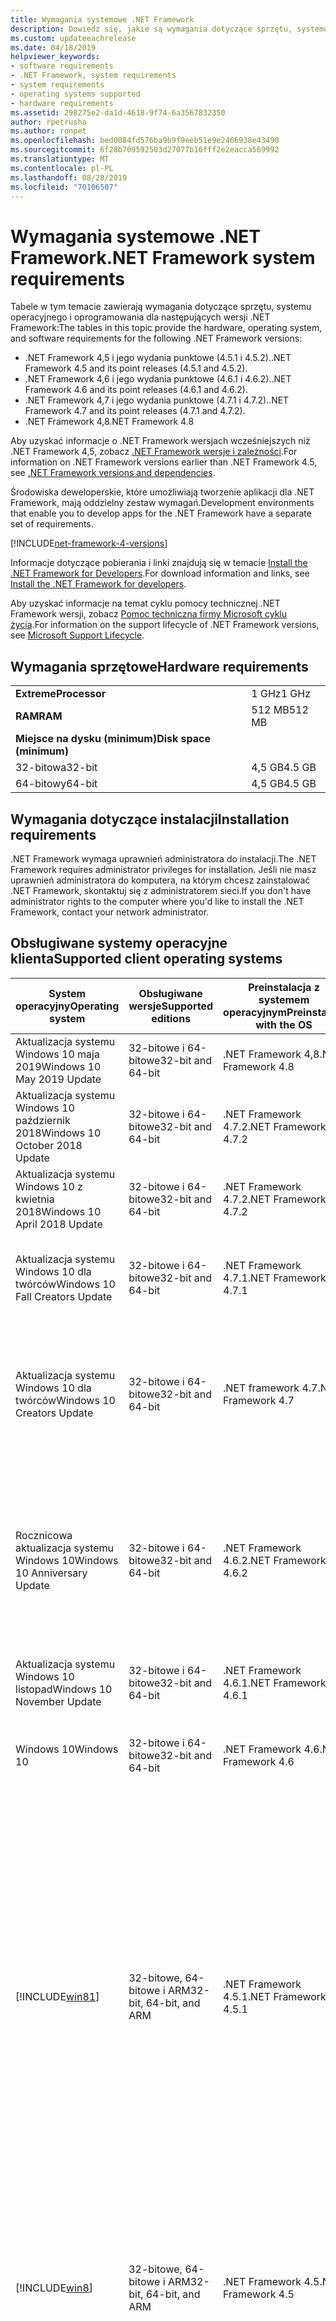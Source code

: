 ```yaml
---
title: Wymagania systemowe .NET Framework
description: Dowiedz się, jakie są wymagania dotyczące sprzętu, systemu operacyjnego i oprogramowania w celu zainstalowania .NET Framework 4,5 i nowszych wersji.
ms.custom: updateeachrelease
ms.date: 04/18/2019
helpviewer_keywords:
- software requirements
- .NET Framework, system requirements
- system requirements
- operating systems supported
- hardware requirements
ms.assetid: 298275e2-da1d-4618-9f74-6a3567832350
author: rpetrusha
ms.author: ronpet
ms.openlocfilehash: bed0084fd576ba9b9f9eeb51e9e2466938e43490
ms.sourcegitcommit: 6f28b709592503d27077b16fff2e2eacca569992
ms.translationtype: MT
ms.contentlocale: pl-PL
ms.lasthandoff: 08/28/2019
ms.locfileid: "70106507"
---
```

# <a name="net-framework-system-requirements"></a><span data-ttu-id="66374-103">Wymagania systemowe .NET Framework</span><span class="sxs-lookup"><span data-stu-id="66374-103">.NET Framework system requirements</span></span>

<span data-ttu-id="66374-104">Tabele w tym temacie zawierają wymagania dotyczące sprzętu, systemu operacyjnego i oprogramowania dla następujących wersji .NET Framework:</span><span class="sxs-lookup"><span data-stu-id="66374-104">The tables in this topic provide the hardware, operating system, and software requirements for the following .NET Framework versions:</span></span>

- <span data-ttu-id="66374-105">.NET Framework 4,5 i jego wydania punktowe (4.5.1 i 4.5.2).</span><span class="sxs-lookup"><span data-stu-id="66374-105">.NET Framework 4.5 and its point releases (4.5.1 and 4.5.2).</span></span>
- <span data-ttu-id="66374-106">.NET Framework 4,6 i jego wydania punktowe (4.6.1 i 4.6.2).</span><span class="sxs-lookup"><span data-stu-id="66374-106">.NET Framework 4.6 and its point releases (4.6.1 and 4.6.2).</span></span>
- <span data-ttu-id="66374-107">.NET Framework 4,7 i jego wydania punktowe (4.7.1 i 4.7.2).</span><span class="sxs-lookup"><span data-stu-id="66374-107">.NET Framework 4.7 and its point releases (4.7.1 and 4.7.2).</span></span>
- <span data-ttu-id="66374-108">.NET Framework 4,8</span><span class="sxs-lookup"><span data-stu-id="66374-108">.NET Framework 4.8</span></span>

<span data-ttu-id="66374-109">Aby uzyskać informacje o .NET Framework wersjach wcześniejszych niż .NET Framework 4,5, zobacz [.NET Framework wersje i zależności](../migration-guide/versions-and-dependencies.md).</span><span class="sxs-lookup"><span data-stu-id="66374-109">For information on .NET Framework versions earlier than .NET Framework 4.5, see [.NET Framework versions and dependencies](../migration-guide/versions-and-dependencies.md).</span></span>

<span data-ttu-id="66374-110">Środowiska deweloperskie, które umożliwiają tworzenie aplikacji dla .NET Framework, mają oddzielny zestaw wymagań.</span><span class="sxs-lookup"><span data-stu-id="66374-110">Development environments that enable you to develop apps for the .NET Framework have a separate set of requirements.</span></span>

[!INCLUDE[net-framework-4-versions](../../../includes/net-framework-4x-versions.md)]

<span data-ttu-id="66374-111">Informacje dotyczące pobierania i linki znajdują się w temacie [Install the .NET Framework for Developers](../../../docs/framework/install/guide-for-developers.md).</span><span class="sxs-lookup"><span data-stu-id="66374-111">For download information and links, see [Install the .NET Framework for developers](../../../docs/framework/install/guide-for-developers.md).</span></span>

<span data-ttu-id="66374-112">Aby uzyskać informacje na temat cyklu pomocy technicznej .NET Framework wersji, zobacz [Pomoc techniczna firmy Microsoft cyklu życia](https://support.microsoft.com/lifecycle/search?sort=PN&alpha=Microsoft%20.NET%20Framework&Filter=FilterNO).</span><span class="sxs-lookup"><span data-stu-id="66374-112">For information on the support lifecycle of .NET Framework versions, see [Microsoft Support Lifecycle](https://support.microsoft.com/lifecycle/search?sort=PN&alpha=Microsoft%20.NET%20Framework&Filter=FilterNO).</span></span>

## <a name="hardware-requirements"></a><span data-ttu-id="66374-113">Wymagania sprzętowe</span><span class="sxs-lookup"><span data-stu-id="66374-113">Hardware requirements</span></span>

|                          |        |
| ------------------------ | ------ |
| <span data-ttu-id="66374-114">**Extreme**</span><span class="sxs-lookup"><span data-stu-id="66374-114">**Processor**</span></span>            | <span data-ttu-id="66374-115">1 GHz</span><span class="sxs-lookup"><span data-stu-id="66374-115">1 GHz</span></span>  |
| <span data-ttu-id="66374-116">**RAM**</span><span class="sxs-lookup"><span data-stu-id="66374-116">**RAM**</span></span>                  | <span data-ttu-id="66374-117">512 MB</span><span class="sxs-lookup"><span data-stu-id="66374-117">512 MB</span></span> |
| <span data-ttu-id="66374-118">**Miejsce na dysku (minimum)**</span><span class="sxs-lookup"><span data-stu-id="66374-118">**Disk space (minimum)**</span></span> |        |
| <span data-ttu-id="66374-119">32-bitowa</span><span class="sxs-lookup"><span data-stu-id="66374-119">32-bit</span></span>                   | <span data-ttu-id="66374-120">4,5 GB</span><span class="sxs-lookup"><span data-stu-id="66374-120">4.5 GB</span></span> |
| <span data-ttu-id="66374-121">64-bitowy</span><span class="sxs-lookup"><span data-stu-id="66374-121">64-bit</span></span>                   | <span data-ttu-id="66374-122">4,5 GB</span><span class="sxs-lookup"><span data-stu-id="66374-122">4.5 GB</span></span> |

## <a name="installation-requirements"></a><span data-ttu-id="66374-123">Wymagania dotyczące instalacji</span><span class="sxs-lookup"><span data-stu-id="66374-123">Installation requirements</span></span>

<span data-ttu-id="66374-124">.NET Framework wymaga uprawnień administratora do instalacji.</span><span class="sxs-lookup"><span data-stu-id="66374-124">The .NET Framework requires administrator privileges for installation.</span></span> <span data-ttu-id="66374-125">Jeśli nie masz uprawnień administratora do komputera, na którym chcesz zainstalować .NET Framework, skontaktuj się z administratorem sieci.</span><span class="sxs-lookup"><span data-stu-id="66374-125">If you don't have administrator rights to the computer where you'd like to install the .NET Framework, contact your network administrator.</span></span>

## <a name="supported-client-operating-systems"></a><span data-ttu-id="66374-126">Obsługiwane systemy operacyjne klienta</span><span class="sxs-lookup"><span data-stu-id="66374-126">Supported client operating systems</span></span>

| <span data-ttu-id="66374-127">System operacyjny</span><span class="sxs-lookup"><span data-stu-id="66374-127">Operating system</span></span> | <span data-ttu-id="66374-128">Obsługiwane wersje</span><span class="sxs-lookup"><span data-stu-id="66374-128">Supported editions</span></span> | <span data-ttu-id="66374-129">Preinstalacja z systemem operacyjnym</span><span class="sxs-lookup"><span data-stu-id="66374-129">Preinstalled with the OS</span></span> | <span data-ttu-id="66374-130">Instalowane oddzielnie</span><span class="sxs-lookup"><span data-stu-id="66374-130">Installable separately</span></span> |
| ---------------- | ------------------ | ------------------------ | ---------------------- |
| <span data-ttu-id="66374-131">Aktualizacja systemu Windows 10 maja 2019</span><span class="sxs-lookup"><span data-stu-id="66374-131">Windows 10 May 2019 Update</span></span> | <span data-ttu-id="66374-132">32-bitowe i 64-bitowe</span><span class="sxs-lookup"><span data-stu-id="66374-132">32-bit and 64-bit</span></span> | <span data-ttu-id="66374-133">.NET Framework 4,8</span><span class="sxs-lookup"><span data-stu-id="66374-133">.NET Framework 4.8</span></span> | -- |
| <span data-ttu-id="66374-134">Aktualizacja systemu Windows 10 październik 2018</span><span class="sxs-lookup"><span data-stu-id="66374-134">Windows 10 October 2018 Update</span></span> | <span data-ttu-id="66374-135">32-bitowe i 64-bitowe</span><span class="sxs-lookup"><span data-stu-id="66374-135">32-bit and 64-bit</span></span> | <span data-ttu-id="66374-136">.NET Framework 4.7.2</span><span class="sxs-lookup"><span data-stu-id="66374-136">.NET Framework 4.7.2</span></span> | <span data-ttu-id="66374-137">.NET Framework 4,8</span><span class="sxs-lookup"><span data-stu-id="66374-137">.NET Framework 4.8</span></span> |
| <span data-ttu-id="66374-138">Aktualizacja systemu Windows 10 z kwietnia 2018</span><span class="sxs-lookup"><span data-stu-id="66374-138">Windows 10 April 2018 Update</span></span> | <span data-ttu-id="66374-139">32-bitowe i 64-bitowe</span><span class="sxs-lookup"><span data-stu-id="66374-139">32-bit and 64-bit</span></span> | <span data-ttu-id="66374-140">.NET Framework 4.7.2</span><span class="sxs-lookup"><span data-stu-id="66374-140">.NET Framework 4.7.2</span></span> |<span data-ttu-id="66374-141">.NET Framework 4,8</span><span class="sxs-lookup"><span data-stu-id="66374-141">.NET Framework 4.8</span></span>|
| <span data-ttu-id="66374-142">Aktualizacja systemu Windows 10 dla twórców</span><span class="sxs-lookup"><span data-stu-id="66374-142">Windows 10 Fall Creators Update</span></span> | <span data-ttu-id="66374-143">32-bitowe i 64-bitowe</span><span class="sxs-lookup"><span data-stu-id="66374-143">32-bit and 64-bit</span></span> | <span data-ttu-id="66374-144">.NET Framework 4.7.1</span><span class="sxs-lookup"><span data-stu-id="66374-144">.NET Framework 4.7.1</span></span> | <span data-ttu-id="66374-145">.NET Framework 4.7.2</span><span class="sxs-lookup"><span data-stu-id="66374-145">.NET Framework 4.7.2</span></span><br/><br/><span data-ttu-id="66374-146">.NET Framework 4,8</span><span class="sxs-lookup"><span data-stu-id="66374-146">.NET Framework 4.8</span></span> |
| <span data-ttu-id="66374-147">Aktualizacja systemu Windows 10 dla twórców</span><span class="sxs-lookup"><span data-stu-id="66374-147">Windows 10 Creators Update</span></span> | <span data-ttu-id="66374-148">32-bitowe i 64-bitowe</span><span class="sxs-lookup"><span data-stu-id="66374-148">32-bit and 64-bit</span></span> | <span data-ttu-id="66374-149">.NET framework 4.7</span><span class="sxs-lookup"><span data-stu-id="66374-149">.NET Framework 4.7</span></span> | <span data-ttu-id="66374-150">.NET Framework 4.7.1</span><span class="sxs-lookup"><span data-stu-id="66374-150">.NET Framework 4.7.1</span></span><br/><br/><span data-ttu-id="66374-151">.NET Framework 4.7.2</span><span class="sxs-lookup"><span data-stu-id="66374-151">.NET Framework 4.7.2</span></span><br/><br/><span data-ttu-id="66374-152">.NET Framework 4,8</span><span class="sxs-lookup"><span data-stu-id="66374-152">.NET Framework 4.8</span></span> |
| <span data-ttu-id="66374-153">Rocznicowa aktualizacja systemu Windows 10</span><span class="sxs-lookup"><span data-stu-id="66374-153">Windows 10 Anniversary Update</span></span> | <span data-ttu-id="66374-154">32-bitowe i 64-bitowe</span><span class="sxs-lookup"><span data-stu-id="66374-154">32-bit and 64-bit</span></span> | <span data-ttu-id="66374-155">.NET Framework 4.6.2</span><span class="sxs-lookup"><span data-stu-id="66374-155">.NET Framework 4.6.2</span></span> |<span data-ttu-id="66374-156">.NET framework 4.7</span><span class="sxs-lookup"><span data-stu-id="66374-156">.NET Framework 4.7</span></span><br/><br/><span data-ttu-id="66374-157">.NET Framework 4.7.1</span><span class="sxs-lookup"><span data-stu-id="66374-157">.NET Framework 4.7.1</span></span><br/><br/><span data-ttu-id="66374-158">.NET Framework 4.7.2</span><span class="sxs-lookup"><span data-stu-id="66374-158">.NET Framework 4.7.2</span></span><br/><br/><span data-ttu-id="66374-159">.NET Framework 4,8</span><span class="sxs-lookup"><span data-stu-id="66374-159">.NET Framework 4.8</span></span>  |
| <span data-ttu-id="66374-160">Aktualizacja systemu Windows 10 listopad</span><span class="sxs-lookup"><span data-stu-id="66374-160">Windows 10 November Update</span></span> | <span data-ttu-id="66374-161">32-bitowe i 64-bitowe</span><span class="sxs-lookup"><span data-stu-id="66374-161">32-bit and 64-bit</span></span> | <span data-ttu-id="66374-162">.NET Framework 4.6.1</span><span class="sxs-lookup"><span data-stu-id="66374-162">.NET Framework 4.6.1</span></span> | <span data-ttu-id="66374-163">.NET Framework 4.6.2</span><span class="sxs-lookup"><span data-stu-id="66374-163">.NET Framework 4.6.2</span></span> |
| <span data-ttu-id="66374-164">Windows 10</span><span class="sxs-lookup"><span data-stu-id="66374-164">Windows 10</span></span> | <span data-ttu-id="66374-165">32-bitowe i 64-bitowe</span><span class="sxs-lookup"><span data-stu-id="66374-165">32-bit and 64-bit</span></span> | <span data-ttu-id="66374-166">.NET Framework 4.6</span><span class="sxs-lookup"><span data-stu-id="66374-166">.NET Framework 4.6</span></span> | <span data-ttu-id="66374-167">.NET Framework 4.6.1</span><span class="sxs-lookup"><span data-stu-id="66374-167">.NET Framework 4.6.1</span></span> <br/><br/> <span data-ttu-id="66374-168">.NET Framework 4.6.2</span><span class="sxs-lookup"><span data-stu-id="66374-168">.NET Framework 4.6.2</span></span> |
| [!INCLUDE[win81](../../../includes/win81-md.md)] | <span data-ttu-id="66374-169">32-bitowe, 64-bitowe i ARM</span><span class="sxs-lookup"><span data-stu-id="66374-169">32-bit, 64-bit, and ARM</span></span> | <span data-ttu-id="66374-170">.NET Framework 4.5.1</span><span class="sxs-lookup"><span data-stu-id="66374-170">.NET Framework 4.5.1</span></span> | <span data-ttu-id="66374-171">.NET Framework 4.5.2</span><span class="sxs-lookup"><span data-stu-id="66374-171">.NET Framework 4.5.2</span></span><br /><br /> <span data-ttu-id="66374-172">.NET Framework 4.6</span><span class="sxs-lookup"><span data-stu-id="66374-172">.NET Framework 4.6</span></span><br /><br /> <span data-ttu-id="66374-173">.NET Framework 4.6.1</span><span class="sxs-lookup"><span data-stu-id="66374-173">.NET Framework 4.6.1</span></span><br /><br /> <span data-ttu-id="66374-174">.NET Framework 4.6.2</span><span class="sxs-lookup"><span data-stu-id="66374-174">.NET Framework 4.6.2</span></span><br /><br /><span data-ttu-id="66374-175">.NET framework 4.7</span><span class="sxs-lookup"><span data-stu-id="66374-175">.NET Framework 4.7</span></span><br/><br/><span data-ttu-id="66374-176">.NET Framework 4.7.1</span><span class="sxs-lookup"><span data-stu-id="66374-176">.NET Framework 4.7.1</span></span><br/><br/><span data-ttu-id="66374-177">.NET Framework 4.7.2</span><span class="sxs-lookup"><span data-stu-id="66374-177">.NET Framework 4.7.2</span></span><br/><br/><span data-ttu-id="66374-178">.NET Framework 4,8</span><span class="sxs-lookup"><span data-stu-id="66374-178">.NET Framework 4.8</span></span> |
| [!INCLUDE[win8](../../../includes/win8-md.md)] | <span data-ttu-id="66374-179">32-bitowe, 64-bitowe i ARM</span><span class="sxs-lookup"><span data-stu-id="66374-179">32-bit, 64-bit, and ARM</span></span> | <span data-ttu-id="66374-180">.NET Framework 4.5</span><span class="sxs-lookup"><span data-stu-id="66374-180">.NET Framework 4.5</span></span> | <span data-ttu-id="66374-181">.NET Framework 4.5.1</span><span class="sxs-lookup"><span data-stu-id="66374-181">.NET Framework 4.5.1</span></span><br /><br /><span data-ttu-id="66374-182">.NET Framework 4.5.2</span><span class="sxs-lookup"><span data-stu-id="66374-182">.NET Framework 4.5.2</span></span><br /><br /> <span data-ttu-id="66374-183">.NET Framework 4.6</span><span class="sxs-lookup"><span data-stu-id="66374-183">.NET Framework 4.6</span></span><br /><br /> <span data-ttu-id="66374-184">.NET Framework 4.6.1</span><span class="sxs-lookup"><span data-stu-id="66374-184">.NET Framework 4.6.1</span></span> |
| <span data-ttu-id="66374-185">Windows 7 z dodatkiem SP1</span><span class="sxs-lookup"><span data-stu-id="66374-185">Windows 7 SP1</span></span>|<span data-ttu-id="66374-186">32-bitowe i 64-bitowe</span><span class="sxs-lookup"><span data-stu-id="66374-186">32-bit and 64-bit</span></span> | -- | <span data-ttu-id="66374-187">Program .NET Framework 4</span><span class="sxs-lookup"><span data-stu-id="66374-187">.NET Framework 4</span></span><br /><br /> <span data-ttu-id="66374-188">.NET Framework 4.5</span><span class="sxs-lookup"><span data-stu-id="66374-188">.NET Framework 4.5</span></span><br /><br /> <span data-ttu-id="66374-189">.NET Framework 4.5.1</span><span class="sxs-lookup"><span data-stu-id="66374-189">.NET Framework 4.5.1</span></span><br /><br /> <span data-ttu-id="66374-190">.NET Framework 4.5.2</span><span class="sxs-lookup"><span data-stu-id="66374-190">.NET Framework 4.5.2</span></span><br /><br /> <span data-ttu-id="66374-191">.NET Framework 4.6</span><span class="sxs-lookup"><span data-stu-id="66374-191">.NET Framework 4.6</span></span><br /><br /> <span data-ttu-id="66374-192">.NET Framework 4.6.1</span><span class="sxs-lookup"><span data-stu-id="66374-192">.NET Framework 4.6.1</span></span><br /><br /> <span data-ttu-id="66374-193">.NET Framework 4.6.2</span><span class="sxs-lookup"><span data-stu-id="66374-193">.NET Framework 4.6.2</span></span><br /><br /><span data-ttu-id="66374-194">.NET framework 4.7</span><span class="sxs-lookup"><span data-stu-id="66374-194">.NET Framework 4.7</span></span><br/><br/><span data-ttu-id="66374-195">.NET Framework 4.7.1</span><span class="sxs-lookup"><span data-stu-id="66374-195">.NET Framework 4.7.1</span></span><br/><br/><span data-ttu-id="66374-196">.NET Framework 4.7.2</span><span class="sxs-lookup"><span data-stu-id="66374-196">.NET Framework 4.7.2</span></span><br/><br/><span data-ttu-id="66374-197">.NET Framework 4,8</span><span class="sxs-lookup"><span data-stu-id="66374-197">.NET Framework 4.8</span></span> |
| <span data-ttu-id="66374-198">Windows Vista z dodatkiem SP2</span><span class="sxs-lookup"><span data-stu-id="66374-198">Windows Vista SP2</span></span>|<span data-ttu-id="66374-199">32-bitowe i 64-bitowe</span><span class="sxs-lookup"><span data-stu-id="66374-199">32-bit and 64-bit</span></span> | -- | <span data-ttu-id="66374-200">Program .NET Framework 4</span><span class="sxs-lookup"><span data-stu-id="66374-200">.NET Framework 4</span></span><br /><br /> <span data-ttu-id="66374-201">.NET Framework 4.5</span><span class="sxs-lookup"><span data-stu-id="66374-201">.NET Framework 4.5</span></span><br /><br /> <span data-ttu-id="66374-202">.NET Framework 4.5.1</span><span class="sxs-lookup"><span data-stu-id="66374-202">.NET Framework 4.5.1</span></span><br /><br /> <span data-ttu-id="66374-203">.NET Framework 4.5.2</span><span class="sxs-lookup"><span data-stu-id="66374-203">.NET Framework 4.5.2</span></span><br /><br /> <span data-ttu-id="66374-204">.NET Framework 4.6</span><span class="sxs-lookup"><span data-stu-id="66374-204">.NET Framework 4.6</span></span> |
| <span data-ttu-id="66374-205">Windows XP</span><span class="sxs-lookup"><span data-stu-id="66374-205">Windows XP</span></span> |<span data-ttu-id="66374-206">32-bitowe i 64-bitowe</span><span class="sxs-lookup"><span data-stu-id="66374-206">32-bit and 64-bit</span></span> | -- | <span data-ttu-id="66374-207">Program .NET Framework 4</span><span class="sxs-lookup"><span data-stu-id="66374-207">.NET Framework 4</span></span> |

 <span data-ttu-id="66374-208">**Uwagi:**</span><span class="sxs-lookup"><span data-stu-id="66374-208">**Notes:**</span></span>

- <span data-ttu-id="66374-209">W systemach Windows 7 .NET Framework wymaga systemu Windows 7 z dodatkiem SP1.</span><span class="sxs-lookup"><span data-stu-id="66374-209">On Windows 7 systems, the .NET Framework requires Windows 7 SP1.</span></span> <span data-ttu-id="66374-210">Jeśli korzystasz z systemu Windows 7 i jeszcze nie zainstalowano dodatku Service Pack 1, musisz to zrobić przed zainstalowaniem .NET Framework.</span><span class="sxs-lookup"><span data-stu-id="66374-210">If you're on Windows 7 and haven't yet installed Service Pack 1, you need to do so before installing the .NET Framework.</span></span>

- <span data-ttu-id="66374-211">.NET Framework 4,5 jest obsługiwane w Środowisko preinstalacji systemu Windows (Windows PE).</span><span class="sxs-lookup"><span data-stu-id="66374-211">.NET Framework 4.5 is supported on the Windows Preinstallation Environment (Windows PE).</span></span> <span data-ttu-id="66374-212">Nie wszystkie funkcje są obsługiwane w środowisku Windows PE.</span><span class="sxs-lookup"><span data-stu-id="66374-212">Not all features are supported on Windows PE.</span></span>

- <span data-ttu-id="66374-213">.NET Framework 4 obsługuje także platformę IA64.</span><span class="sxs-lookup"><span data-stu-id="66374-213">.NET Framework 4 also supports the IA64 platform.</span></span>

- <span data-ttu-id="66374-214">W przypadku wszystkich platform zalecamy przeprowadzenie uaktualnienia do najnowszego dodatku Service Pack systemu Windows i zainstalowanie aktualizacji krytycznych dostępnych w [witrynie sieci web Windows Update](https://go.microsoft.com/fwlink/?LinkId=168461) , aby zapewnić najlepszą zgodność i bezpieczeństwo.</span><span class="sxs-lookup"><span data-stu-id="66374-214">For all platforms, we recommend that you upgrade to the latest Windows Service Pack and install critical updates available from the [Windows Update website](https://go.microsoft.com/fwlink/?LinkId=168461) to ensure the best compatibility and security.</span></span>

- <span data-ttu-id="66374-215">W 64-bitowych systemach operacyjnych .NET Framework obsługuje środowisko WOW64 (32-bitowe przetwarzanie na komputerze 64-bitowym) i | natywne przetwarzanie 64-bitowe.</span><span class="sxs-lookup"><span data-stu-id="66374-215">On 64-bit operating systems, the .NET Framework supports both WOW64 (32-bit processing on a 64-bit machine) and| native 64-bit processing.</span></span>

## <a name="supported-server-operating-systems"></a><span data-ttu-id="66374-216">Obsługiwane systemy operacyjne serwera</span><span class="sxs-lookup"><span data-stu-id="66374-216">Supported server operating systems</span></span>

| <span data-ttu-id="66374-217">System operacyjny</span><span class="sxs-lookup"><span data-stu-id="66374-217">Operating system</span></span> | <span data-ttu-id="66374-218">Obsługiwane wersje</span><span class="sxs-lookup"><span data-stu-id="66374-218">Supported editions</span></span> | <span data-ttu-id="66374-219">Preinstalacja z systemem operacyjnym</span><span class="sxs-lookup"><span data-stu-id="66374-219">Preinstalled with the OS</span></span> | <span data-ttu-id="66374-220">Instalowane oddzielnie</span><span class="sxs-lookup"><span data-stu-id="66374-220">Installable separately</span></span> |
| ---------------- | ------------------ | ------------------------ | ---------------------- |
| <span data-ttu-id="66374-221">Windows Server 2019</span><span class="sxs-lookup"><span data-stu-id="66374-221">Windows Server 2019</span></span> | <span data-ttu-id="66374-222">64-bitowy</span><span class="sxs-lookup"><span data-stu-id="66374-222">64-bit</span></span> | <span data-ttu-id="66374-223">.NET Framework 4.7.2</span><span class="sxs-lookup"><span data-stu-id="66374-223">.NET Framework 4.7.2</span></span> | <span data-ttu-id="66374-224">.NET Framework 4,8</span><span class="sxs-lookup"><span data-stu-id="66374-224">.NET Framework 4.8</span></span> |
| <span data-ttu-id="66374-225">System Windows Server w wersji 1809</span><span class="sxs-lookup"><span data-stu-id="66374-225">Windows Server, version 1809</span></span> | <span data-ttu-id="66374-226">64-bitowy</span><span class="sxs-lookup"><span data-stu-id="66374-226">64-bit</span></span> | <span data-ttu-id="66374-227">.NET Framework 4.7.2</span><span class="sxs-lookup"><span data-stu-id="66374-227">.NET Framework 4.7.2</span></span> | <span data-ttu-id="66374-228">.NET Framework 4,8</span><span class="sxs-lookup"><span data-stu-id="66374-228">.NET Framework 4.8</span></span> |
| <span data-ttu-id="66374-229">System Windows Server w wersji 1803</span><span class="sxs-lookup"><span data-stu-id="66374-229">Windows Server, version 1803</span></span> | <span data-ttu-id="66374-230">64-bitowy</span><span class="sxs-lookup"><span data-stu-id="66374-230">64-bit</span></span> | <span data-ttu-id="66374-231">.NET Framework 4.7.2</span><span class="sxs-lookup"><span data-stu-id="66374-231">.NET Framework 4.7.2</span></span> | <span data-ttu-id="66374-232">.NET Framework 4,8</span><span class="sxs-lookup"><span data-stu-id="66374-232">.NET Framework 4.8</span></span> |
| <span data-ttu-id="66374-233">System Windows Server w wersji 1709</span><span class="sxs-lookup"><span data-stu-id="66374-233">Windows Server, version 1709</span></span> | <span data-ttu-id="66374-234">64-bitowy</span><span class="sxs-lookup"><span data-stu-id="66374-234">64-bit</span></span> | <span data-ttu-id="66374-235">.NET Framework 4.7.1</span><span class="sxs-lookup"><span data-stu-id="66374-235">.NET Framework 4.7.1</span></span> | <span data-ttu-id="66374-236">.NET Framework 4.7.2</span><span class="sxs-lookup"><span data-stu-id="66374-236">.NET Framework 4.7.2</span></span>|
| <span data-ttu-id="66374-237">Windows Server 2016</span><span class="sxs-lookup"><span data-stu-id="66374-237">Windows Server 2016</span></span> | <span data-ttu-id="66374-238">64-bitowy</span><span class="sxs-lookup"><span data-stu-id="66374-238">64-bit</span></span> | <span data-ttu-id="66374-239">.NET Framework 4.6.2</span><span class="sxs-lookup"><span data-stu-id="66374-239">.NET Framework 4.6.2</span></span> | <span data-ttu-id="66374-240">.NET framework 4.7</span><span class="sxs-lookup"><span data-stu-id="66374-240">.NET Framework 4.7</span></span><br/><br/> <span data-ttu-id="66374-241">.NET Framework 4.7.1</span><span class="sxs-lookup"><span data-stu-id="66374-241">.NET Framework 4.7.1</span></span><br/><br/><span data-ttu-id="66374-242">.NET Framework 4.7.2</span><span class="sxs-lookup"><span data-stu-id="66374-242">.NET Framework 4.7.2</span></span><br/><br/><span data-ttu-id="66374-243">.NET Framework 4,8</span><span class="sxs-lookup"><span data-stu-id="66374-243">.NET Framework 4.8</span></span> |
| <span data-ttu-id="66374-244">Windows Server 2012 z dodatkiem R2</span><span class="sxs-lookup"><span data-stu-id="66374-244">Windows Server 2012 R2</span></span> | <span data-ttu-id="66374-245">64-bitowy</span><span class="sxs-lookup"><span data-stu-id="66374-245">64-bit</span></span> | <span data-ttu-id="66374-246">.NET Framework 4.5.1</span><span class="sxs-lookup"><span data-stu-id="66374-246">.NET Framework 4.5.1</span></span> | <span data-ttu-id="66374-247">.NET Framework 4.5.2</span><span class="sxs-lookup"><span data-stu-id="66374-247">.NET Framework 4.5.2</span></span><br /><br /> <span data-ttu-id="66374-248">.NET Framework 4.6</span><span class="sxs-lookup"><span data-stu-id="66374-248">.NET Framework 4.6</span></span><br /><br /> <span data-ttu-id="66374-249">.NET Framework 4.6.1</span><span class="sxs-lookup"><span data-stu-id="66374-249">.NET Framework 4.6.1</span></span><br /><br /> <span data-ttu-id="66374-250">.NET Framework 4.6.2</span><span class="sxs-lookup"><span data-stu-id="66374-250">.NET Framework 4.6.2</span></span><br /><br /><span data-ttu-id="66374-251">.NET framework 4.7</span><span class="sxs-lookup"><span data-stu-id="66374-251">.NET Framework 4.7</span></span><br/><br/> <span data-ttu-id="66374-252">.NET Framework 4.7.1</span><span class="sxs-lookup"><span data-stu-id="66374-252">.NET Framework 4.7.1</span></span><br/><br/><span data-ttu-id="66374-253">.NET Framework 4.7.2</span><span class="sxs-lookup"><span data-stu-id="66374-253">.NET Framework 4.7.2</span></span><br/><br/><span data-ttu-id="66374-254">.NET Framework 4,8</span><span class="sxs-lookup"><span data-stu-id="66374-254">.NET Framework 4.8</span></span> |
| <span data-ttu-id="66374-255">Windows Server 2012 (64-bit Edition)</span><span class="sxs-lookup"><span data-stu-id="66374-255">Windows Server 2012 (64-bit edition)</span></span> | <span data-ttu-id="66374-256">64-bitowy</span><span class="sxs-lookup"><span data-stu-id="66374-256">64-bit</span></span>| <span data-ttu-id="66374-257">.NET Framework 4.5</span><span class="sxs-lookup"><span data-stu-id="66374-257">.NET Framework 4.5</span></span> | <span data-ttu-id="66374-258">.NET Framework 4.5.1</span><span class="sxs-lookup"><span data-stu-id="66374-258">.NET Framework 4.5.1</span></span><br /><br /> <span data-ttu-id="66374-259">.NET Framework 4.5.2</span><span class="sxs-lookup"><span data-stu-id="66374-259">.NET Framework 4.5.2</span></span><br /><br /> <span data-ttu-id="66374-260">.NET Framework 4.6</span><span class="sxs-lookup"><span data-stu-id="66374-260">.NET Framework 4.6</span></span><br /><br /> <span data-ttu-id="66374-261">.NET Framework 4.6.1</span><span class="sxs-lookup"><span data-stu-id="66374-261">.NET Framework 4.6.1</span></span><br /><br /> <span data-ttu-id="66374-262">.NET Framework 4.6.2</span><span class="sxs-lookup"><span data-stu-id="66374-262">.NET Framework 4.6.2</span></span><br /><br /><span data-ttu-id="66374-263">.NET framework 4.7</span><span class="sxs-lookup"><span data-stu-id="66374-263">.NET Framework 4.7</span></span><br/><br/><span data-ttu-id="66374-264">.NET Framework 4.7.1</span><span class="sxs-lookup"><span data-stu-id="66374-264">.NET Framework 4.7.1</span></span><br/><br/><span data-ttu-id="66374-265">.NET Framework 4.7.2</span><span class="sxs-lookup"><span data-stu-id="66374-265">.NET Framework 4.7.2</span></span><br/><br/><span data-ttu-id="66374-266">.NET Framework 4,8</span><span class="sxs-lookup"><span data-stu-id="66374-266">.NET Framework 4.8</span></span> |
| <span data-ttu-id="66374-267">Windows Server 2008 R2 SP1</span><span class="sxs-lookup"><span data-stu-id="66374-267">Windows Server 2008 R2 SP1</span></span>|<span data-ttu-id="66374-268">64-bitowy</span><span class="sxs-lookup"><span data-stu-id="66374-268">64-bit</span></span> | -- | <span data-ttu-id="66374-269">Program .NET Framework 4</span><span class="sxs-lookup"><span data-stu-id="66374-269">.NET Framework 4</span></span><br /><br /> <span data-ttu-id="66374-270">.NET Framework 4.5</span><span class="sxs-lookup"><span data-stu-id="66374-270">.NET Framework 4.5</span></span><br /><br /> <span data-ttu-id="66374-271">.NET Framework 4.5.1</span><span class="sxs-lookup"><span data-stu-id="66374-271">.NET Framework 4.5.1</span></span><br /><br /> <span data-ttu-id="66374-272">.NET Framework 4.5.2</span><span class="sxs-lookup"><span data-stu-id="66374-272">.NET Framework 4.5.2</span></span><br /><br /> <span data-ttu-id="66374-273">.NET Framework 4.6</span><span class="sxs-lookup"><span data-stu-id="66374-273">.NET Framework 4.6</span></span><br /><br /> <span data-ttu-id="66374-274">.NET Framework 4.6.1</span><span class="sxs-lookup"><span data-stu-id="66374-274">.NET Framework 4.6.1</span></span><br /><br /> <span data-ttu-id="66374-275">.NET Framework 4.6.2</span><span class="sxs-lookup"><span data-stu-id="66374-275">.NET Framework 4.6.2</span></span><br /><br /><span data-ttu-id="66374-276">.NET framework 4.7</span><span class="sxs-lookup"><span data-stu-id="66374-276">.NET Framework 4.7</span></span><br/><br/><span data-ttu-id="66374-277">.NET Framework 4.7.1</span><span class="sxs-lookup"><span data-stu-id="66374-277">.NET Framework 4.7.1</span></span><br/><br/><span data-ttu-id="66374-278">.NET Framework 4.7.2</span><span class="sxs-lookup"><span data-stu-id="66374-278">.NET Framework 4.7.2</span></span><br/><br/><span data-ttu-id="66374-279">.NET Framework 4,8</span><span class="sxs-lookup"><span data-stu-id="66374-279">.NET Framework 4.8</span></span> |
| <span data-ttu-id="66374-280">Windows Server 2008 SP2</span><span class="sxs-lookup"><span data-stu-id="66374-280">Windows Server 2008 SP2</span></span>|<span data-ttu-id="66374-281">32-bitowe i 64-bitowe</span><span class="sxs-lookup"><span data-stu-id="66374-281">32-bit and 64-bit</span></span> | -- | <span data-ttu-id="66374-282">Program .NET Framework 4</span><span class="sxs-lookup"><span data-stu-id="66374-282">.NET Framework 4</span></span><br /><br /> <span data-ttu-id="66374-283">.NET Framework 4.5</span><span class="sxs-lookup"><span data-stu-id="66374-283">.NET Framework 4.5</span></span><br /><br /> <span data-ttu-id="66374-284">.NET Framework 4.5.1</span><span class="sxs-lookup"><span data-stu-id="66374-284">.NET Framework 4.5.1</span></span><br /><br /> <span data-ttu-id="66374-285">.NET Framework 4.5.2</span><span class="sxs-lookup"><span data-stu-id="66374-285">.NET Framework 4.5.2</span></span><br /><br /> <span data-ttu-id="66374-286">.NET Framework 4.6</span><span class="sxs-lookup"><span data-stu-id="66374-286">.NET Framework 4.6</span></span> |

 <span data-ttu-id="66374-287">**Uwagi:**</span><span class="sxs-lookup"><span data-stu-id="66374-287">**Notes:**</span></span>

- [!INCLUDE[winserver8](../../../includes/winserver8-md.md)]<span data-ttu-id="66374-288">zawiera .NET Framework 4,5, więc nie trzeba go instalować oddzielnie.</span><span class="sxs-lookup"><span data-stu-id="66374-288">includes .NET Framework 4.5, so you don't have to install it separately.</span></span> <span data-ttu-id="66374-289">Podobnie, [!INCLUDE[winblue_server_2](../../../includes/winblue-server-2-md.md)] zawiera .NET Framework 4.5.1.</span><span class="sxs-lookup"><span data-stu-id="66374-289">Similarly, [!INCLUDE[winblue_server_2](../../../includes/winblue-server-2-md.md)] includes .NET Framework 4.5.1.</span></span>

- <span data-ttu-id="66374-290">.NET Framework ma ograniczoną obsługę roli Server Core w systemie Windows Server 2008 R2 z dodatkiem SP1 lub nowszym.</span><span class="sxs-lookup"><span data-stu-id="66374-290">The .NET Framework has limited support for the Server Core Role with Windows Server 2008 R2 SP1 or later.</span></span> <span data-ttu-id="66374-291">Listę nieobsługiwanych interfejsów API można znaleźć w temacie [funkcje serwera .NET Core](https://docs.microsoft.com/previous-versions//dd745015(v=vs.85)) .</span><span class="sxs-lookup"><span data-stu-id="66374-291">See [Server Core .NET Functionality](https://docs.microsoft.com/previous-versions//dd745015(v=vs.85)) for a list of unsupported APIs.</span></span>

- <span data-ttu-id="66374-292">.NET Framework nie jest obsługiwana w systemie Windows Server 2008 R2 dla systemów z procesorem Itanium.</span><span class="sxs-lookup"><span data-stu-id="66374-292">The .NET Framework isn't supported on Windows Server 2008 R2 for Itanium-Based Systems.</span></span>

- <span data-ttu-id="66374-293">W systemie Windows Server 2008 z dodatkiem SP2 .NET Framework nie jest obsługiwany w roli Server Core.</span><span class="sxs-lookup"><span data-stu-id="66374-293">On Windows Server 2008 SP2, the .NET Framework is not supported in the Server Core Role.</span></span>

- <span data-ttu-id="66374-294">W przypadku wszystkich platform zalecamy przeprowadzenie uaktualnienia do najnowszego dodatku Service Pack dla systemu Windows i aktualizacji krytycznych dostępnych w [witrynie sieci web Windows Update](https://go.microsoft.com/fwlink/?LinkId=168461) , aby zapewnić najlepszą zgodność i bezpieczeństwo.</span><span class="sxs-lookup"><span data-stu-id="66374-294">For all platforms, we recommend that you upgrade to the latest Windows Service Pack and critical updates available from the [Windows Update website](https://go.microsoft.com/fwlink/?LinkId=168461) to ensure the best compatibility and security.</span></span> <span data-ttu-id="66374-295">W niektórych systemach operacyjnych może być wymagana instalacja najnowszego dodatku Service Pack dla systemu Windows.</span><span class="sxs-lookup"><span data-stu-id="66374-295">Installation of the latest Windows Service Pack may be required on some operating systems.</span></span>

- <span data-ttu-id="66374-296">W 64-bitowych systemach operacyjnych .NET Framework obsługuje zarówno 64 procesor WOW64 (32-bitowy), jak i natywne przetwarzanie 64-bitowe.</span><span class="sxs-lookup"><span data-stu-id="66374-296">On 64-bit operating systems, the .NET Framework supports both WOW64 (32-bit processing on a 64-bit machine) and native 64-bit processing.</span></span>

## <a name="see-also"></a><span data-ttu-id="66374-297">Zobacz także</span><span class="sxs-lookup"><span data-stu-id="66374-297">See also</span></span>

- [<span data-ttu-id="66374-298">Przewodnik instalacji</span><span class="sxs-lookup"><span data-stu-id="66374-298">Installation Guide</span></span>](../../../docs/framework/install/index.md)
- [<span data-ttu-id="66374-299">Wprowadzenie</span><span class="sxs-lookup"><span data-stu-id="66374-299">Getting Started</span></span>](../../../docs/framework/get-started/index.md)
- [<span data-ttu-id="66374-300">Rozwiązywanie problemów z zablokowaną instalacją i odinstalowywaniem programu .NET Framework</span><span class="sxs-lookup"><span data-stu-id="66374-300">Troubleshoot blocked .NET Framework installations and uninstallations</span></span>](../../../docs/framework/install/troubleshoot-blocked-installations-and-uninstallations.md)
